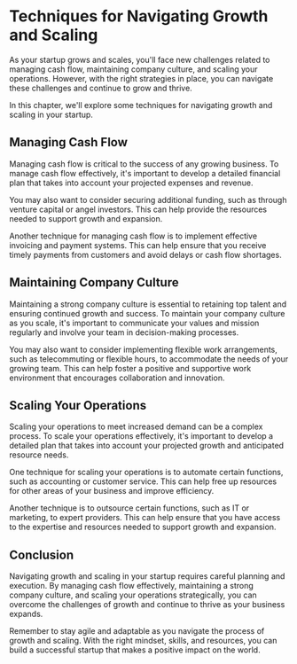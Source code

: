 Techniques for Navigating Growth and Scaling
======================================================================================

As your startup grows and scales, you'll face new challenges related to managing cash flow, maintaining company culture, and scaling your operations. However, with the right strategies in place, you can navigate these challenges and continue to grow and thrive.

In this chapter, we'll explore some techniques for navigating growth and scaling in your startup.

Managing Cash Flow
------------------

Managing cash flow is critical to the success of any growing business. To manage cash flow effectively, it's important to develop a detailed financial plan that takes into account your projected expenses and revenue.

You may also want to consider securing additional funding, such as through venture capital or angel investors. This can help provide the resources needed to support growth and expansion.

Another technique for managing cash flow is to implement effective invoicing and payment systems. This can help ensure that you receive timely payments from customers and avoid delays or cash flow shortages.

Maintaining Company Culture
---------------------------

Maintaining a strong company culture is essential to retaining top talent and ensuring continued growth and success. To maintain your company culture as you scale, it's important to communicate your values and mission regularly and involve your team in decision-making processes.

You may also want to consider implementing flexible work arrangements, such as telecommuting or flexible hours, to accommodate the needs of your growing team. This can help foster a positive and supportive work environment that encourages collaboration and innovation.

Scaling Your Operations
-----------------------

Scaling your operations to meet increased demand can be a complex process. To scale your operations effectively, it's important to develop a detailed plan that takes into account your projected growth and anticipated resource needs.

One technique for scaling your operations is to automate certain functions, such as accounting or customer service. This can help free up resources for other areas of your business and improve efficiency.

Another technique is to outsource certain functions, such as IT or marketing, to expert providers. This can help ensure that you have access to the expertise and resources needed to support growth and expansion.

Conclusion
----------

Navigating growth and scaling in your startup requires careful planning and execution. By managing cash flow effectively, maintaining a strong company culture, and scaling your operations strategically, you can overcome the challenges of growth and continue to thrive as your business expands.

Remember to stay agile and adaptable as you navigate the process of growth and scaling. With the right mindset, skills, and resources, you can build a successful startup that makes a positive impact on the world.
